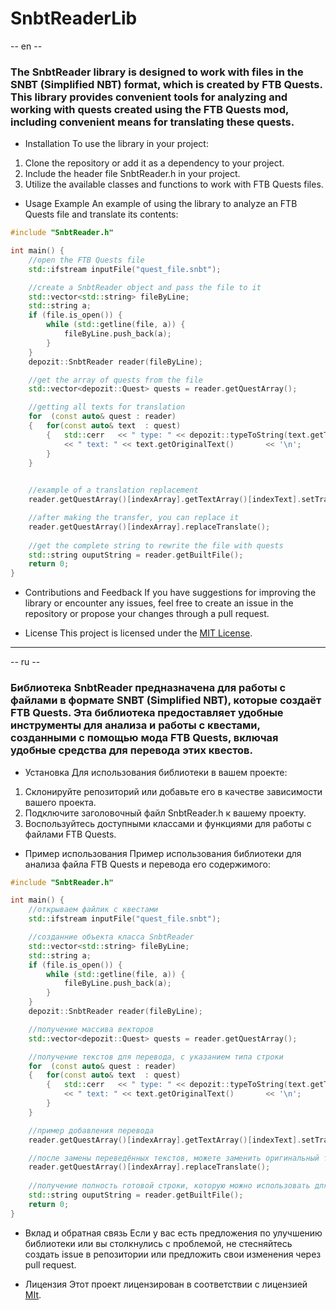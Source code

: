 # SnbtReaderLib
-- en --

### The SnbtReader library is designed to work with files in the SNBT (Simplified NBT) format, which is created by FTB Quests. This library provides convenient tools for analyzing and working with quests created using the FTB Quests mod, including convenient means for translating these quests.

- Installation
To use the library in your project:

1. Clone the repository or add it as a dependency to your project.
2. Include the header file SnbtReader.h in your project.
3. Utilize the available classes and functions to work with FTB Quests files.
- Usage Example
An example of using the library to analyze an FTB Quests file and translate its contents:

```cpp
#include "SnbtReader.h"

int main() {
    //open the FTB Quests file
    std::ifstream inputFile("quest_file.snbt");

    //create a SnbtReader object and pass the file to it
    std::vector<std::string> fileByLine;
    std::string a;
    if (file.is_open()) {
	    while (std::getline(file, a)) {
		    fileByLine.push_back(a);
	    }
    }
    depozit::SnbtReader reader(fileByLine);

    //get the array of quests from the file
    std::vector<depozit::Quest> quests = reader.getQuestArray();

    //getting all texts for translation
    for  (const auto& quest : reader)
    {   for(const auto& text  : quest)
        {   std::cerr   << " type: " << depozit::typeToString(text.getType())
            << " text: " << text.getOriginalText()       << '\n';
        }
    }
 

    //example of a translation replacement
    reader.getQuestArray()[indexArray].getTextArray()[indexText].setTranslate("translatedText");

    //after making the transfer, you can replace it
    reader.getQuestArray()[indexArray].replaceTranslate();
    
    //get the complete string to rewrite the file with quests
    std::string ouputString = reader.getBuiltFile();
    return 0;
}
```
- Contributions and Feedback
If you have suggestions for improving the library or encounter any issues, feel free to create an issue in the repository or propose your changes through a pull request.

- License
This project is licensed under the [MIT License](https://mit-license.org/).
---
-- ru --
### Библиотека SnbtReader предназначена для работы с файлами в формате SNBT (Simplified NBT), которые создаёт FTB Quests. Эта библиотека предоставляет удобные инструменты для анализа и работы с квестами, созданными с помощью мода FTB Quests, включая удобные средства для перевода этих квестов.

- Установка
Для использования библиотеки в вашем проекте:

1. Склонируйте репозиторий или добавьте его в качестве зависимости вашего проекта.
2. Подключите заголовочный файл SnbtReader.h к вашему проекту.
3. Воспользуйтесь доступными классами и функциями для работы с файлами FTB Quests.
- Пример использования
Пример использования библиотеки для анализа файла FTB Quests и перевода его содержимого:

```cpp
#include "SnbtReader.h"

int main() {
    //открываем файлик с квестами
    std::ifstream inputFile("quest_file.snbt");

    //созданние объекта класса SnbtReader
    std::vector<std::string> fileByLine;
    std::string a;
    if (file.is_open()) {
	    while (std::getline(file, a)) {
		    fileByLine.push_back(a);
	    }
    }
    depozit::SnbtReader reader(fileByLine);

    //получение массива векторов
    std::vector<depozit::Quest> quests = reader.getQuestArray();

    //получение текстов для перевода, с указанием типа строки
    for  (const auto& quest : reader)
    {   for(const auto& text  : quest)
        {   std::cerr   << " type: " << depozit::typeToString(text.getType())
            << " text: " << text.getOriginalText()       << '\n';
        }
    }

    //пример добавления перевода
    reader.getQuestArray()[indexArray].getTextArray()[indexText].setTranslate("translatedText");

    //после замены переведённых текстов, можете заменить оригинальный текст на переведенный 
    reader.getQuestArray()[indexArray].replaceTranslate();
    
    //получение полность готовой строки, которую можно использовать для записи в файл (финальный этап)
    std::string ouputString = reader.getBuiltFile();
    return 0;
}
```
- Вклад и обратная связь
Если у вас есть предложения по улучшению библиотеки или вы столкнулись с проблемой, не стесняйтесь создать issue в репозитории или предложить свои изменения через pull request.

- Лицензия
Этот проект лицензирован в соответствии с лицензией [MIt](https://mit-license.org/).
